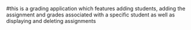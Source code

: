 #this is a grading application which features adding students, adding the assignment and grades associated with a specific student as well as displaying and deleting assignments
